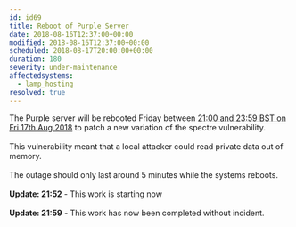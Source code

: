 ```yaml
---
id: id69
title: Reboot of Purple Server
date: 2018-08-16T12:37:00+00:00
modified: 2018-08-16T12:37:00+00:00
scheduled: 2018-08-17T20:00:00+00:00
duration: 180
severity: under-maintenance
affectedsystems:
  - lamp_hosting
resolved: true
---
```


The Purple server will be rebooted Friday between [21:00 and 23:59 BST on Fri 17th Aug 2018](https://www.timeanddate.com/worldclock/fixedtime.html?iso=20180817T20&ah=3) to patch a new variation of the spectre vulnerability.<br /><br />This vulnerability meant that a local attacker could read private data out of memory.<br /><br />The outage should only last around 5 minutes while the systems reboots.<br /><br />**Update: 21:52** -  This work is starting now<br /><br />**Update: 21:59** -  This work has now been completed without incident.

